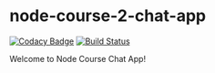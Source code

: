# node-course-2-chat-app
[![Codacy Badge](https://api.codacy.com/project/badge/Grade/f19a69b9683648a79134472aa48e939f)](https://app.codacy.com/app/codeinspect/node-course-2-chat-app?utm_source=github.com&utm_medium=referral&utm_content=niti11/node-course-2-chat-app&utm_campaign=Badge_Grade_Dashboard)
[![Build Status](http://159.65.85.132:8080/buildStatus/icon?job=nodesample)](http://159.65.85.132:8080/job/nodesample)

Welcome to Node Course Chat App!
